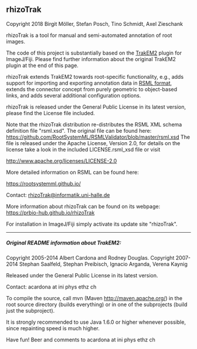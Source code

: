 rhizoTrak
---------

Copyright 2018 Birgit Möller, Stefan Posch, Tino Schmidt, Axel Zieschank

rhizoTrak is a tool for manual and semi-automated annotation of root images. 

The code of this project is substantially based on the [TrakEM2]( https://imagej.net/TrakEM2) plugin for ImageJ/Fiji. 
Please find further information about the original TrakEM2 plugin at the end of this page. 

rhizoTrak extends TrakEM2 towards root-specific functionality, e.g., adds support for importing and exporting annotation data in [RSML format]( https://rootsystemml.github.io/data), extends the connector concept from purely geometric to object-based links, and adds several additional configuration options.

rhizoTrak is released under the General Public License in its latest version, please find the License file included.

Note that the rhizoTrak distribution re-distributes the RSML XML schema definition file "rsml.xsd".
The original file can be found here: https://github.com/RootSystemML/RSMLValidator/blob/master/rsml.xsd
The file is released under the Apache License, Version 2.0, 
for details on the license take a look in the included LICENSE.rsml_xsd file or visit

   http://www.apache.org/licenses/LICENSE-2.0

More detailed information on RSML can be found here:

   https://rootsystemml.github.io/


Contact: rhizoTrak@informatik.uni-halle.de

More information about rhizoTrak can be found on its webpage: https://prbio-hub.github.io/rhizoTrak

For installation in ImageJ/Fiji simply activate its update site "rhizoTrak".

---------
##### Original README information about TrakEM2:

Copyright 2005-2014 Albert Cardona and Rodney Douglas.
Copyright 2007-2014 Stephan Saalfeld, Stephan Preibisch, Ignacio Arganda, Verena Kaynig

Released under the General Public License in its latest version.

Contact: acardona at ini phys ethz ch

To compile the source, call mvn (Maven http://maven.apache.org/) in the root source directory (builds everything) or in one of the subprojects (build just the subproject).

It is strongly recommended to use Java 1.6.0 or higher whenever possible, since repainting speed is much higher.

Have fun! Beer and comments to acardona at ini phys ethz ch
